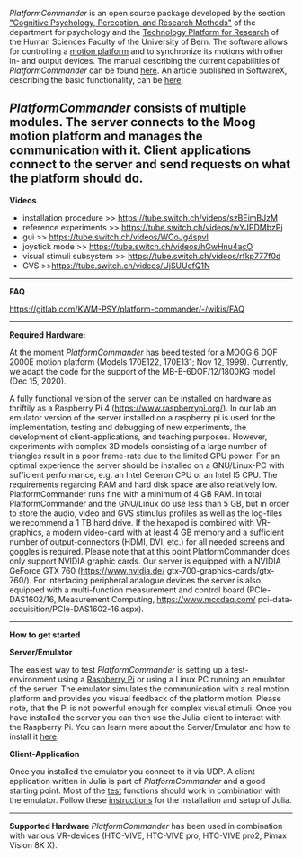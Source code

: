 _PlatformCommander_ is an open source package developed by 
the section ["Cognitive Psychology, Perception, and Research Methods"](https://www.kog.psy.unibe.ch/index_ger.html) 
of the department for psychology and the [Technology Platform for Research](https://www.tpf.philhum.unibe.ch/) 
of the Human Sciences Faculty of the University of Bern.
The software allows for controlling a [motion platform](https://www.kog.psy.unibe.ch/unibe/portal/fak_humanwis/philhum_institute/inst_psych/psy_kog/content/e48289/e65987/e965439/e965444/moog_ger.mp4) and to synchronize its motions with other in- and output devices.
The manual describing the current capabilities of _PlatformCommander_ can be found [here](https://gitlab.com/KWM-PSY/emulator/-/blob/master/PlatformCommander_0.9/docs/protocol_manual.pdf).
An article published in SoftwareX, describing the basic functionality, can be [here](https://doi.org/10.1016/j.softx.2021.100945).

_PlatformCommander_ consists of multiple modules. The server connects to the Moog motion platform and manages the 
communication with it. 
Client applications connect to the server and send requests on what the platform should do.
-----------------------------------------------------------
**Videos**
- installation procedure >> https://tube.switch.ch/videos/szBEimBJzM
- reference experiments >> https://tube.switch.ch/videos/wYJPDMbzPj
- gui >> https://tube.switch.ch/videos/WCoJg4spvl
- joystick mode >> https://tube.switch.ch/videos/hGwHnu4acO
- visual stimuli subsystem >> https://tube.switch.ch/videos/rfkp777f0d
- GVS >>https://tube.switch.ch/videos/UjSUUcfQ1N
-----------------------------------------------------------
**FAQ**

https://gitlab.com/KWM-PSY/platform-commander/-/wikis/FAQ

-----------------------------------------------------------
**Required Hardware:**

At the moment _PlatformCommander_ has beed tested for a MOOG 6 DOF 2000E motion platform (Models 170E122, 170E131; Nov 12, 1999). Currently, we adapt the code for the support of the MB-E-6DOF/12/1800KG model (Dec 15, 2020).

A fully functional version of the server can be installed on hardware as thriftily as a Raspberry Pi 4 (https://www.raspberrypi.org/). 
In our lab an emulator version of the server installed on a raspberry pi is used for the implementation, testing and debugging of new experiments, the development of client-applications, and teaching purposes. 
However, experiments with complex 3D models consisting of a large number of triangles result in a poor frame-rate due to the limited GPU power.
For an optimal experience the server should be installed on a GNU/Linux-PC with sufficient performance, e.g. an Intel Celeron CPU or an Intel I5 CPU. 
The requirements regarding RAM and hard disk space are also relatively low. PlatformCommander runs fine with a minimum of 4 GB RAM. 
In total PlatformCommander and the GNU/Linux do use less than 5 GB, but in order to store the audio, video and GVS stimulus profiles as well as the log-files we recommend a 1 TB hard drive. 
If the hexapod is combined with VR-graphics, a modern video-card with at least 4 GB memory and a sufficient number of output-connectors (HDMI, DVI, etc.) for all needed screens and goggles is required. Please note that at this point PlatformCommander does only support NVIDIA graphic cards. 
Our server is equipped with a NVIDIA GeForce GTX 760 (https://www.nvidia.de/ gtx-700-graphics-cards/gtx-760/).
For interfacing peripheral analogue devices the server is also equipped with a multi-function measurement and control board (PCIe- DAS1602/16, Measurement Computing, https://www.mccdaq.com/ pci-data-acquisition/PCIe-DAS1602-16.aspx).

-----------------------------------------------------------
**How to get started**

**Server/Emulator**

The easiest way to test _PlatformCommander_ is setting up a test-environment using a [Raspberry Pi](https://www.raspberrypi.org/products/raspberry-pi-4-model-b/?resellerType=home) or using a Linux PC running an emulator of 
the server. 
The emulator simulates the communication with a real motion platform and provides you visual feedback of the platform motion. Please note, that the Pi is not powerful enough for complex visual stimuli.
Once you have installed the server you can then use the Julia-client to interact with the Raspberry Pi.
You can learn more about the Server/Emulator and how to install it [here](https://gitlab.com/KWM-PSY/emulator).

**Client-Application**

Once you installed the emulator you connect to it via UDP. 
A client application written in Julia is part of _PlatformCommander_ and a good starting point. 
Most of the [test](https://gitlab.com/KWM-PSY/moogcom/-/tree/master/test) functions should work in combination with the emulator. Follow these [instructions](https://gitlab.com/KWM-PSY/julia_config) for the installation and setup of Julia.

-----------------------------------------------------------
**Supported Hardware**
_PlatformCommander_ has been used in combination with various VR-devices (HTC-VIVE, HTC-VIVE pro, HTC-VIVE pro2, Pimax Vision 8K X).

